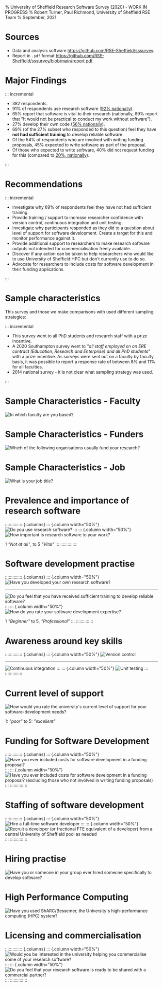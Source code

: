 % University of Sheffield Research Software Survey (2020) - WORK IN PROGRESS
% Robert Turner, Paul Richmond, University of Sheffield RSE Team
% September, 2021

# Sources

* Data and analysis software <https://github.com/RSE-Sheffield/sssurvey>.
* Report in `.pdf` format <https://github.com/RSE-Sheffield/sssurvey/blob/main/report.pdf>.

# Major Findings

::: incremental

* 382 respondents.
* 91% of respondents use research software ([92% nationally](https://zenodo.org/record/1183562#.YMnQFahKiUk)).
* 65% report that software is vital to their research (nationally, 69% report that "It would not be practical to conduct my work without software").
* 27% develop their own code ([56% nationally](https://zenodo.org/record/1183562#.YMnQFahKiUk)).
* 69% (of the 27% subset who responded to this question) feel they have **not had sufficient training** to develop reliable software.
* Of the 54% of respondents who are involved with writing funding proposals, 45% expected to write software as part of the proposal.
* Of those who expected to write software, 40% did not request funding for this (compared to [20%, nationally](https://zenodo.org/record/1183562#.YMnQFahKiUk)).

:::

# Recommendations

::: incremental

* Investigate why 69% of respondents feel they have not had sufficient training.
* Provide training / support to increase researcher confidence with version control, continuous integration and unit testing.
* Investigate why participants responded as they did to a question about level of support for software development. Create a target for this and monitor performance against it.
* Provide additional support to researchers to make research software outputs not intended for commercialisation freely available.
* Discover if any action can be taken to help researchers who would like to use University of Sheffield HPC but don't currently use to do so.
* Advocate for researchers to include costs for software development in their funding applications.

:::

# Sample characteristics

This survey and those we make comparisons with used different sampling strategies:

::: incremental

* This survey went to all PhD students and research staff with a prize incentive.
* A 2020 Southampton survey went to *"all staff employed on an ERE contract (Education, Research and Enterprise) and all PhD students"* with a prize incentive. As surveys were sent out on a faculty by faculty basis, it was possible to report a response rate of between 8% and 11% for all faculties.
* 2014 national survey - it is not clear what sampling strategy was used.

:::

# Sample Characteristics - Faculty

![In which faculty are you based?](charts/01_faculty.png)

# Sample Characteristics - Funders

![Which of the following organisations usually fund your research?](charts/02_funders.png)

# Sample Characteristics - Job

![What is your job title?](charts/03_job.png)

# Prevalence and importance of research software

:::::::::::::: {.columns}
::: {.column width="50%"}
![Do you use research software?](charts/04_use.png)
:::
::: {.column width="50%"}
![How important is research software to your work?](charts/05_important.png)

1 *"Not at all"*, to 5 *"Vital"*
:::
::::::::::::::

# Software development practise

:::::::::::::: {.columns}
::: {.column width="50%"}
![Have you developed your own research software?](charts/06_developed.png)

---

![Do you feel that you have received sufficient training to develop reliable software?](charts/08_training_exclude_no_response.png)
:::
::: {.column width="50%"}
![How do you rate your software development expertise?](charts/07_rate_dev_exclude_no_response.png)

1 *"Beginner"* to 5, *"Professional"*
:::
::::::::::::::

# Awareness around key skills

:::::::::::::: {.columns}
::: {.column width="50%"}
![Version control](charts/12_tech_vc_exclude_no_response.png)

---

![Continuous integration](charts/13_tech_ci_exclude_no_response.png)
:::
::: {.column width="50%"}
![Unit testing](charts/14_tech_test_exclude_no_response.png)
:::
::::::::::::::

# Current level of support

![How would you rate the university's current level of support for your software-development needs?](charts/15_support_exclude_no_response.png)

1: *"poor"* to 5: *"excellent"*

# Funding for Software Development

:::::::::::::: {.columns}
::: {.column width="50%"}
![Have you ever included costs for software development in a funding proposal?](charts/17_funding.png)
:::
::: {.column width="50%"}
![Have you ever included costs for software development in a funding proposal? (excluding those who not involved in writing funding proposals)](charts/17a_funding_excl_not_funding.png)
:::
::::::::::::::

# Staffing of software development

:::::::::::::: {.columns}
::: {.column width="50%"}
![Hire a full-time software developer](charts/18_model_ft_exclude_no_response.png)
:::
::: {.column width="50%"}
![Recruit a developer (or fractional FTE equivalent of a developer) from a central University of Sheffield pool as needed](charts/19_model_rse_exclude_no_response.png)
:::
::::::::::::::

# Hiring practise

![Have you or someone in your group ever hired someone specifically to develop software?](charts/16_hired.png)

# High Performance Computing

![Have you used ShARC/Bessemer, the University's high-performance computing (HPC) system?](charts/11_hpc_exclude_no_response.png)

# Licensing and commercialisation

:::::::::::::: {.columns}
::: {.column width="50%"}
![Would you be interested in the university helping you commercialise some of your research software?](charts/09_commercialise_exclude_no_response.png)
:::
::: {.column width="50%"}
![Do you feel that your research software is ready to be shared with a commercial partner?](charts/10_partner_exclude_no_response.png)
:::
::::::::::::::